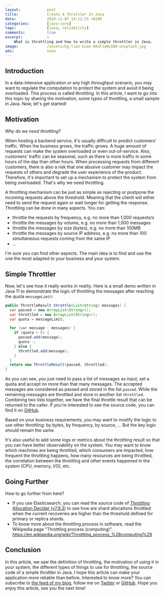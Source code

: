 ```yaml
---
layout:            post
title:             Create A Throttler In Java
date:              2020-11-07 14:12:25 +0100
categories:        [java-core]
tags:              [java, reliability]
comments:          true
excerpt:           >
    What is throttling and how to write a simple throttler in Java.
image:             /assets/bg-tian-kuan-9AxFJaNySB8-unsplash.jpg
ads:               none
---
```


## Introduction

In a data-intensive application or any high throughput scenario, you may want to
regulate the computation to protect the system and avoid it being overloaded.
This process is called throttling. In this article, I want to go into this topic
by sharing the motivation, some types of throttling, a small sample in Java.
Now, let's get started!

## Motivation

_Why do we need throttling?_

When hosting a backend service, it's usually difficult to predict customers'
traffic. When the business grows, the traffic grows. A huge amount of requests can
make the system overloaded or even out-of-service. Also, customers' traffic can
be seasonal, such as there is more traffic in some hours of the day than
other hours. When processing requests from different customers, there is also a
risk that one abusive customer may impact the requests of others and degrade the
user experience of the product. Therefore, it's important to set up a mechanism
to protect the system from being overloaded. That's why we need throttling.

A throttling mechanism can be just as simple as rejecting or postpone the
incoming requests above the threshold. Meaning that the clienti will either need
to send
the request again or wait longer for getting the response. Throttling
can be done in many aspects. You can:

* throttle the requests by frequency, e.g. no more than 1,000 requests/s
* throttle the messages by volume, e.g. no more than 1,000 messages
* throttle the messages by size (bytes), e.g. no more than 100MB
* throttle the messages by source IP address, e.g. no more than 100 simultaneous requests
  coming from the same IP
* ...

I'm sure you can find other aspects. The main idea is to find and use the one
the most adapted to your business and your system.

## Simple Throttler

Now, let's see how it really works in reality. Here is a small demo
written in Java 11 to demonstrate the logic of throttling the messages after
reaching the quota `messageLimit`:

```java
public ThrottleResult throttle(List<String> messages) {
  var passed = new ArrayList<String>();
  var throttled = new ArrayList<String>();
  var quota = messageLimit;

  for (var message : messages) {
    if (quota > 0) {
      passed.add(message);
      quota--;
    } else {
      throttled.add(message);
    }
  }
  return new ThrottleResult(passed, throttled);
}
```

As you can see, you just need to pass a list of messages as input, set a quota
and accept no more than that many messages. The accepted messages are considered
as passed and stored in the list `passed`. While the remaining messages are
throttled and store in another list `throttled`. Combining two lists together,
we have the final throttle result that can be returned to the caller. If you're
interested to see the source code, you can find it on
[GitHub](https://github.com/mincong-h/java-examples/blob/blog/throttler/reliability/src/main/java/io/mincong/reliability/Throttler.java).

Based on your business requirements, you may want to modify the logic to use
other throttling: by bytes, by frequency, by source, ... But the key logic
should remain the same.

It's also useful to add some logs or metrics about the throttling result so that
you can have better observability on the system. You may want to know which
machines are being throttled, which consumers are impacted, how frequent the
throttling happens, how many resources are being throttled, the correlation
between the throttling and other events happened in the system (CPU, memory,
I/O), etc.

## Going Further

How to go further from here?

* If you use Elasticsearch, you can read the source code of [Throttling
  Allocation Decider
(v7.9.3)](https://github.com/elastic/elasticsearch/blob/v7.9.3/server/src/main/java/org/elasticsearch/cluster/routing/allocation/decider/ThrottlingAllocationDecider.java)
  to see how are shard allocations throttled when the current recoveries are
  higher than the threshold defined for primary or replica shards.
* To know more about the throttling process in software, read the Wikipedia page
  "Throttling process (computing)".
  <https://en.wikipedia.org/wiki/Throttling_process_%28computing%29>

## Conclusion

In this article, we saw the definition of throttling, the motivation of using it
in your system, the different types of things to use for throttling, the source
code of a simple throttler in Java. I hope this article can make your
application more reliable than before.
Interested to know more? You can subscribe to [the feed of my blog](/feed.xml), follow me
on [Twitter](https://twitter.com/mincong_h) or
[GitHub](https://github.com/mincong-h/). Hope you enjoy this article, see you the next time!
